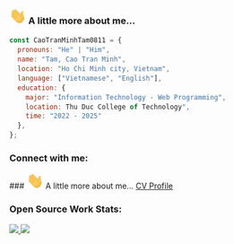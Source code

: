 

### <img src="https://raw.githubusercontent.com/ABSphreak/ABSphreak/master/gifs/Hi.gif" width="30px"> A little more about me...

```jsx
const CaoTranMinhTam0811 = {
  pronouns: "He" | "Him",
  name: "Tam, Cao Tran Minh",
  location: "Ho Chi Minh city, Vietnam",
  language: ["Vietnamese", "English"],
  education: {
    major: "Information Technology - Web Programming",
    location: Thu Duc College of Technology",
    time: "2022 - 2025"
  },
};
```

### Connect with me:

<p>
	### <img src="https://raw.githubusercontent.com/ABSphreak/ABSphreak/master/gifs/Hi.gif" width="30px"> A little more about me...
	<a href="http://tamdev.wuaze.com/lmpixels.com/demo/motion/motion_vcard_template_blue/index.html">
		CV Profile
	</a>
</p>

### Open Source Work Stats:
<a href="https://github.com/CaoTranMinhTam0811" target="_blank" rel="noopener noreferrer">
	<img height="132px" src="https://github-readme-stats.vercel.app/api?username=CaoTranMinhTam0811&show_icons=true&hide_title=true&hide_border=true" />
	<img height="132px" src="https://github-readme-stats.vercel.app/api/top-langs/?username=CaoTranMinhTam0811&show_icons=true&layout=compact&langs_count=6&hide_title=true&hide_border=true&theme=graywhite"/>
</a>
